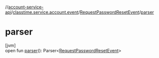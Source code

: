 //[account-service-api](../../../index.md)/[classtime.service.account.event](../index.md)/[RequestPasswordResetEvent](index.md)/[parser](parser.md)

# parser

[jvm]\
open fun [parser](parser.md)(): Parser&lt;[RequestPasswordResetEvent](index.md)&gt;

